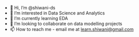 - 👋 Hi, I’m @shiwani-ds
- 👀 I’m interested in Data Science and Analytics
- 🌱 I’m currently learning EDA
- 💞️ I’m looking to collaborate on data modelling projects
- 📫 How to reach me - email me at learn.shiwani@gmail.com

<!---
shiwani-ds/shiwani-ds is a ✨ special ✨ repository because its `README.md` (this file) appears on your GitHub profile.
You can click the Preview link to take a look at your changes.
--->
